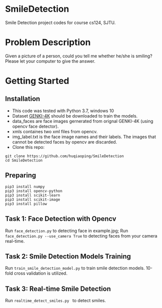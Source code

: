 # SmileDetection

Smile Detection project codes for course cs124, SJTU.

# Problem Description

Given a picture of a person, could you tell me whether he/she is smiling? Please let your computer to give the answer.


# Getting Started
## Installation
- This code was tested with Python 3.7, windows 10
- Dataset [GENKI-4K](http://mplab.ucsd.edu/wordpress/wp-content/uploads/genki4k.tar) should be downloaded to train the models. 
- data_faces are face images gernerated from orignal GENKI-4K (using opencv face detector).
- xmls containes two xml files from opencv.
- img_label.txt is the face image names and their labels. The images that cannot be detected faces by opencv are discarded.
- Clone this repo:
```
git clone https://github.com/huqiaoping/SmileDetection
cd SmileDetection
```

## Preparing
```
pip3 install numpy
pip3 install opencv-python
pip3 install scikit-learn
pip3 install scikit-image
pip3 install pillow
```

## Task 1: Face Detection with Opencv

Run ```face_detection.py``` to detecting face in example.jpg; Run ```face_detection.py --use_camera True``` to detecting faces from your camera real-time.

## Task 2: Smile Detection Models Training

Run ```train_smile_detection_model.py``` to train smile detection models. 10-fold cross validation is utilized.

## Task 3: Real-time Smile Detection 

Run ```realtime_detect_smiles.py ``` to detect smiles.
